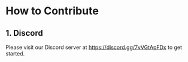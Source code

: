 # How to Contribute

## 1. Discord

Please visit our Discord server at https://discord.gg/7vVGtApFDx to get started.

